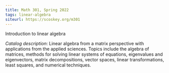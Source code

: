 ```yaml
---
title: Math 301, Spring 2022
tags: linear-algebra
siteurl: https://scoskey.org/m301
---
```


Introduction to linear algebra<!--more-->

*Catalog description*: Linear algebra from a matrix perspective with applications from the applied sciences. Topics include the algebra of matrices, methods for solving linear systems of equations, eigenvalues and eigenvectors, matrix decompositions, vector spaces, linear transformations, least squares, and numerical techniques.
